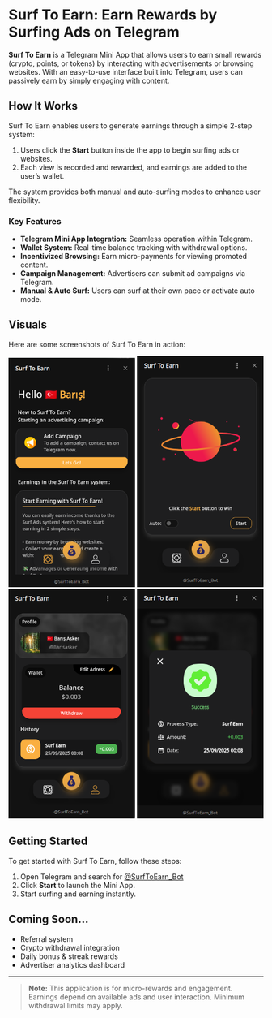 # Surf To Earn: Earn Rewards by Surfing Ads on Telegram

**Surf To Earn** is a Telegram Mini App that allows users to earn small rewards (crypto, points, or tokens) by interacting with advertisements or browsing websites. With an easy-to-use interface built into Telegram, users can passively earn by simply engaging with content.

## How It Works

Surf To Earn enables users to generate earnings through a simple 2-step system:

1. Users click the **Start** button inside the app to begin surfing ads or websites.
2. Each view is recorded and rewarded, and earnings are added to the user’s wallet.

The system provides both manual and auto-surfing modes to enhance user flexibility.

### Key Features

- **Telegram Mini App Integration:** Seamless operation within Telegram.
- **Wallet System:** Real-time balance tracking with withdrawal options.
- **Incentivized Browsing:** Earn micro-payments for viewing promoted content.
- **Campaign Management:** Advertisers can submit ad campaigns via Telegram.
- **Manual & Auto Surf:** Users can surf at their own pace or activate auto mode.

## Visuals

Here are some screenshots of Surf To Earn in action:

<p align="center">
  <img src="./Screenshots/image1.png" alt="Wallet and Earnings" width="250"/>
  <img src="./Screenshots/image2.png" alt="Surfing Interface" width="250"/>
  <img src="./Screenshots/image3.png" alt="Getting Started Page" width="250"/>
    <img src="./Screenshots/image4.png" alt="Getting Started Page" width="250"/>
</p>

## Getting Started

To get started with Surf To Earn, follow these steps:

1. Open Telegram and search for [@SurfToEarn_Bot](https://t.me/SurfToEarn_Bot)
2. Click **Start** to launch the Mini App.
3. Start surfing and earning instantly.

## Coming Soon...

- Referral system
- Crypto withdrawal integration
- Daily bonus & streak rewards
- Advertiser analytics dashboard

---

> **Note:** This application is for micro-rewards and engagement. Earnings depend on available ads and user interaction. Minimum withdrawal limits may apply.
